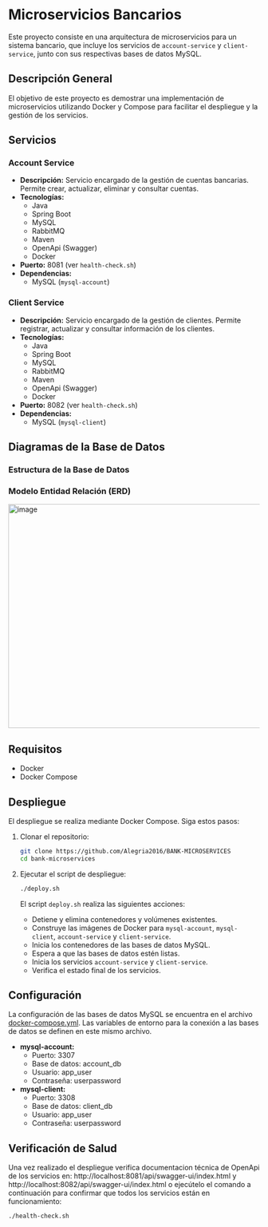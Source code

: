 # Microservicios Bancarios

Este proyecto consiste en una arquitectura de microservicios para un sistema bancario, que incluye los servicios de `account-service` y `client-service`, junto con sus respectivas bases de datos MySQL.

## Descripción General

El objetivo de este proyecto es demostrar una implementación de microservicios utilizando Docker y Compose para facilitar el despliegue y la gestión de los servicios.

## Servicios

### Account Service

*   **Descripción:** Servicio encargado de la gestión de cuentas bancarias. Permite crear, actualizar, eliminar y consultar cuentas.
*   **Tecnologías:**
    *   Java
    *   Spring Boot
    *   MySQL
    *   RabbitMQ
    *   Maven
    *   OpenApi (Swagger)
    *   Docker
*   **Puerto:** 8081 (ver `health-check.sh`)
*   **Dependencias:**
    *   MySQL (`mysql-account`)

### Client Service

*   **Descripción:** Servicio encargado de la gestión de clientes. Permite registrar, actualizar y consultar información de los clientes.
*   **Tecnologías:**
    *   Java
    *   Spring Boot
    *   MySQL
    *   RabbitMQ
    *   Maven
    *   OpenApi (Swagger)
    *   Docker
*   **Puerto:** 8082 (ver `health-check.sh`)
*   **Dependencias:**
    *   MySQL (`mysql-client`)

## Diagramas de la Base de Datos

### Estructura de la Base de Datos


### Modelo Entidad Relación (ERD)

<img width="839" height="449" alt="image" src="https://github.com/user-attachments/assets/a4d67f32-9327-4c17-ae14-b2fb23cbcf71" />




## Requisitos

*   Docker
*   Docker Compose

## Despliegue

El despliegue se realiza mediante Docker Compose. Siga estos pasos:

1.  Clonar el repositorio:

    ```bash
    git clone https://github.com/Alegria2016/BANK-MICROSERVICES
    cd bank-microservices
    ```

2.  Ejecutar el script de despliegue:

    ```bash
    ./deploy.sh
    ```

    El script `deploy.sh` realiza las siguientes acciones:

    *   Detiene y elimina contenedores y volúmenes existentes.
    *   Construye las imágenes de Docker para `mysql-account`, `mysql-client`, `account-service` y `client-service`.
    *   Inicia los contenedores de las bases de datos MySQL.
    *   Espera a que las bases de datos estén listas.
    *   Inicia los servicios `account-service` y `client-service`.
    *   Verifica el estado final de los servicios.

## Configuración

La configuración de las bases de datos MySQL se encuentra en el archivo [docker-compose.yml](docker-compose.yml). Las variables de entorno para la conexión a las bases de datos se definen en este mismo archivo.

*   **mysql-account:**
    *   Puerto: 3307
    *   Base de datos: account\_db
    *   Usuario: app\_user
    *   Contraseña: userpassword
*   **mysql-client:**
    *   Puerto: 3308
    *   Base de datos: client\_db
    *   Usuario: app\_user
    *   Contraseña: userpassword

## Verificación de Salud

Una vez realizado el despliegue verifica documentacion técnica de OpenApi de los servicios en: http://localhost:8081/api/swagger-ui/index.html y http://localhost:8082/api/swagger-ui/index.html o ejecútelo el comando a continuación para confirmar que todos los servicios están en funcionamiento:

```bash
./health-check.sh
